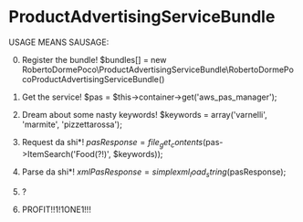 ProductAdvertisingServiceBundle
=
USAGE MEANS SAUSAGE:

0) Register the bundle! $bundles[] = new RobertoDormePoco\ProductAdvertisingServiceBundle\RobertoDormePocoProductAdvertisingServiceBundle()

1) Get the service! $pas = $this->container->get('aws_pas_manager');

2) Dream about some nasty keywords! $keywords = array('varnelli', 'marmite', 'pizzettarossa');

3) Request da shi*! $pasResponse = file_get_contents($pas->ItemSearch('Food(?!)', $keywords));

4) Parse da shi*! $xmlPasResponse = simplexml_load_string($pasResponse);

5) ?

6) PROFIT!!1!1ONE1!!!

